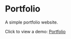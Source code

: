 # Portfolio

A simple portfolio website.

Click to view a demo: [Portfolio](https://shahali.org/portfolio)
